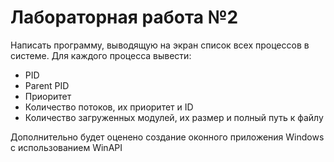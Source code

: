 # Лабораторная работа №2
Написать программу, выводящую на экран список всех процессов в системе. Для каждого процесса вывести:


- PID
- Parent PID
- Приоритет
- Количество потоков, их приоритет и ID
- Количество загруженных модулей, их размер и полный путь к файлу

Дополнительно будет оценено создание оконного приложения Windows c использованием WinAPI
